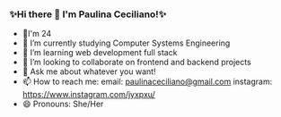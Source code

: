 ### ✨Hi there 👋 I'm Paulina Ceciliano!✨

- 🤗I'm 24
- 🔭 I’m currently studying Computer Systems Engineering
- 🌱 I’m learning web development full stack
- 👯 I’m looking to collaborate on frontend and backend projects
- 💬 Ask me about whatever you want!
- 📫 How to reach me: email: paulinaceciliano@gmail.com instagram: https://www.instagram.com/jyxpxu/
- 😄 Pronouns: She/Her
